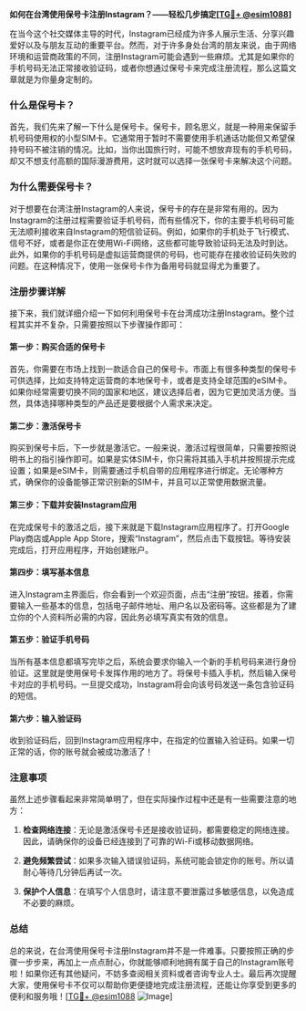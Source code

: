 **如何在台湾使用保号卡注册Instagram？——轻松几步搞定[[TG💪+ @esim1088](https://t.me/s/esim1088)]**

在当今这个社交媒体主导的时代，Instagram已经成为许多人展示生活、分享兴趣爱好以及与朋友互动的重要平台。然而，对于许多身处台湾的朋友来说，由于网络环境和运营商政策的不同，注册Instagram可能会遇到一些麻烦。尤其是如果你的手机号码无法正常接收验证码，或者你想通过保号卡来完成注册流程，那么这篇文章就是为你量身定制的。

### 什么是保号卡？

首先，我们先来了解一下什么是保号卡。保号卡，顾名思义，就是一种用来保留手机号码使用权的小型SIM卡。它通常用于暂时不需要使用手机通话功能但又希望保持号码不被注销的情况。比如，当你出国旅行时，可能不想放弃现有的手机号码，却又不想支付高额的国际漫游费用，这时就可以选择一张保号卡来解决这个问题。

### 为什么需要保号卡？

对于想要在台湾注册Instagram的人来说，保号卡的存在是非常有用的。因为Instagram的注册过程需要验证手机号码，而有些情况下，你的主要手机号码可能无法顺利接收来自Instagram的短信验证码。例如，如果你的手机处于飞行模式、信号不好，或者是你正在使用Wi-Fi网络，这些都可能导致验证码无法及时到达。此外，如果你的手机号码是虚拟运营商提供的号码，也可能存在接收验证码失败的问题。在这种情况下，使用一张保号卡作为备用号码就显得尤为重要了。

### 注册步骤详解

接下来，我们就详细介绍一下如何利用保号卡在台湾成功注册Instagram。整个过程其实并不复杂，只需要按照以下步骤操作即可：

#### 第一步：购买合适的保号卡
首先，你需要在市场上找到一款适合自己的保号卡。市面上有很多种类型的保号卡可供选择，比如支持特定运营商的本地保号卡，或者是支持全球范围的eSIM卡。如果你经常需要切换不同的国家和地区，建议选择后者，因为它更加灵活方便。当然，具体选择哪种类型的产品还是要根据个人需求来决定。

#### 第二步：激活保号卡
购买到保号卡后，下一步就是激活它。一般来说，激活过程很简单，只需要按照说明书上的指引操作即可。如果是实体SIM卡，你只需将其插入手机并按照提示完成设置；如果是eSIM卡，则需要通过手机自带的应用程序进行绑定。无论哪种方式，确保你的设备能够正常识别新的SIM卡，并且可以正常使用数据流量。

#### 第三步：下载并安装Instagram应用
在完成保号卡的激活之后，接下来就是下载Instagram应用程序了。打开Google Play商店或Apple App Store，搜索“Instagram”，然后点击下载按钮。等待安装完成后，打开应用程序，开始创建账户。

#### 第四步：填写基本信息
进入Instagram主界面后，你会看到一个欢迎页面，点击“注册”按钮。接着，你需要输入一些基本的信息，包括电子邮件地址、用户名以及密码等。这些都是为了建立你的个人资料所必需的内容，因此务必填写真实有效的信息。

#### 第五步：验证手机号码
当所有基本信息都填写完毕之后，系统会要求你输入一个新的手机号码来进行身份验证。这里就是使用保号卡发挥作用的地方了。将保号卡插入手机，然后输入保号卡对应的手机号码。一旦提交成功，Instagram将会向该号码发送一条包含验证码的短信。

#### 第六步：输入验证码
收到验证码后，回到Instagram应用程序中，在指定的位置输入验证码。如果一切正常的话，你的账号就会被成功激活了！

### 注意事项

虽然上述步骤看起来非常简单明了，但在实际操作过程中还是有一些需要注意的地方：

1. **检查网络连接**：无论是激活保号卡还是接收验证码，都需要稳定的网络连接。因此，请确保你的设备已经连接到了可靠的Wi-Fi或移动数据网络。
   
2. **避免频繁尝试**：如果多次输入错误验证码，系统可能会锁定你的账号。所以请耐心等待几分钟后再试一次。
   
3. **保护个人信息**：在填写个人信息时，请注意不要泄露过多敏感信息，以免造成不必要的麻烦。

### 总结

总的来说，在台湾使用保号卡注册Instagram并不是一件难事。只要按照正确的步骤一步步来，再加上一点点耐心，你就能够顺利地拥有属于自己的Instagram账号啦！如果你还有其他疑问，不妨多查阅相关资料或者咨询专业人士。最后再次提醒大家，使用保号卡不仅可以帮助你更便捷地完成注册流程，还能让你享受到更多的便利和服务哦！[[TG💪+ @esim1088](https://t.me/s/esim1088) ![Image](https://i.postimg.cc/4NQfJmqS/Snipaste-2025-05-13-00-14-12.png)]